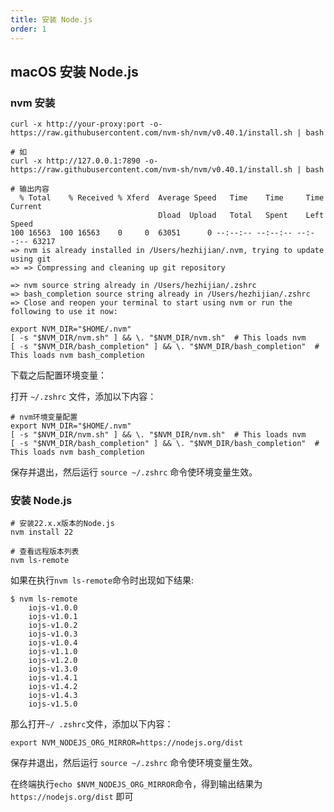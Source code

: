 ```yaml
---
title: 安装 Node.js
order: 1
---
```


## macOS 安装 Node.js

### nvm 安装

```shell
curl -x http://your-proxy:port -o- https://raw.githubusercontent.com/nvm-sh/nvm/v0.40.1/install.sh | bash

# 如
curl -x http://127.0.0.1:7890 -o- https://raw.githubusercontent.com/nvm-sh/nvm/v0.40.1/install.sh | bash

# 输出内容
  % Total    % Received % Xferd  Average Speed   Time    Time     Time  Current
                                 Dload  Upload   Total   Spent    Left  Speed
100 16563  100 16563    0     0  63051      0 --:--:-- --:--:-- --:--:-- 63217
=> nvm is already installed in /Users/hezhijian/.nvm, trying to update using git
=> => Compressing and cleaning up git repository

=> nvm source string already in /Users/hezhijian/.zshrc
=> bash_completion source string already in /Users/hezhijian/.zshrc
=> Close and reopen your terminal to start using nvm or run the following to use it now:

export NVM_DIR="$HOME/.nvm"
[ -s "$NVM_DIR/nvm.sh" ] && \. "$NVM_DIR/nvm.sh"  # This loads nvm
[ -s "$NVM_DIR/bash_completion" ] && \. "$NVM_DIR/bash_completion"  # This loads nvm bash_completion
```

下载之后配置环境变量：

打开 `~/.zshrc` 文件，添加以下内容：

```shell
# nvm环境变量配置
export NVM_DIR="$HOME/.nvm"
[ -s "$NVM_DIR/nvm.sh" ] && \. "$NVM_DIR/nvm.sh"  # This loads nvm
[ -s "$NVM_DIR/bash_completion" ] && \. "$NVM_DIR/bash_completion"  # This loads nvm bash_completion
```

保存并退出，然后运行 `source ~/.zshrc` 命令使环境变量生效。

### 安装 Node.js

```shell
# 安装22.x.x版本的Node.js
nvm install 22

# 查看远程版本列表
nvm ls-remote
```

如果在执行`nvm ls-remote`命令时出现如下结果:

```shell
$ nvm ls-remote
    iojs-v1.0.0
    iojs-v1.0.1
    iojs-v1.0.2
    iojs-v1.0.3
    iojs-v1.0.4
    iojs-v1.1.0
    iojs-v1.2.0
    iojs-v1.3.0
    iojs-v1.4.1
    iojs-v1.4.2
    iojs-v1.4.3
    iojs-v1.5.0
```

那么打开`~/ .zshrc`文件，添加以下内容：

```shell
export NVM_NODEJS_ORG_MIRROR=https://nodejs.org/dist
```

保存并退出，然后运行 `source ~/.zshrc` 命令使环境变量生效。

在终端执行`echo $NVM_NODEJS_ORG_MIRROR`命令，得到输出结果为`https://nodejs.org/dist` 即可
